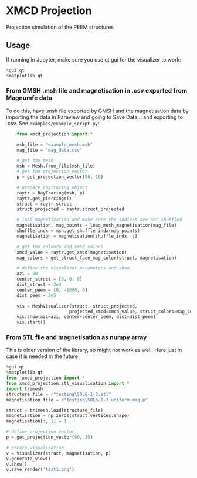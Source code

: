 # XMCD Projection

Projection simulation of the PEEM structures

## Usage
If running in Jupyter, make sure you use qt gui for the visualizer to work:
```python
%gui qt
%matplotlib qt
```



### From GMSH .msh file and magnetisation in .csv exported from Magnumfe data
To do this, have .msh file exported by GMSH and the magnetisation data by importing the data in Paraview and going to Save Data... and exporting to .csv. See `examples/example_script.py`:
```python 
    from xmcd_projection import *

    msh_file = "example_mesh.msh"
    mag_file = "mag_data.csv"

    # get the mesh
    msh = Mesh.from_file(msh_file)
    # get the projection vector
    p = get_projection_vector(90, 16)

    # prepare raytracing object
    raytr = RayTracing(msh, p)
    raytr.get_piercings()
    struct = raytr.struct
    struct_projected = raytr.struct_projected

    # load magnetization and make sure the indices are not shuffled
    magnetisation, mag_points = load_mesh_magnetisation(mag_file)
    shuffle_indx = msh.get_shuffle_indx(mag_points)
    magnetisation = magnetisation[shuffle_indx, :]

    # get the colours and xmcd values
    xmcd_value = raytr.get_xmcd(magnetisation)
    mag_colors = get_struct_face_mag_color(struct, magnetisation)

    # define the visualizer parameters and show
    azi = 90
    center_struct = [0, 0, 0]
    dist_struct = 2e4
    center_peem = [0, -1000, 0]
    dist_peem = 2e5

    vis = MeshVisualizer(struct, struct_projected,
                        projected_xmcd=xmcd_value, struct_colors=mag_colors)
    vis.show(azi=azi, center=center_peem, dist=dist_peem)
    vis.start()
```

### From STL file and magnetisation as numpy array
This is older version of the library, so might not work as well. Here just in case it is needed in the future
```python
%gui qt
%matplotlib qt
from  xmcd_projection import *
from xmcd_projection.stl_visualisation import *
import trimesh
structure_file = r"testing\SOL6-1-3.stl"
magnetisation_file = r"testing\SOL6-1-3_uniform_mag.p"

struct = trimesh.load(structure_file)
magnetisation = np.zeros(struct.vertices.shape)
magnetisation[:, 1] = 1

# define projection vector
p = get_projection_vector(90, 15)

# create visualisation
v = Visualizer(struct, magnetisation, p)
v.generate_view()
v.show()
v.save_render('test1.png')
```
